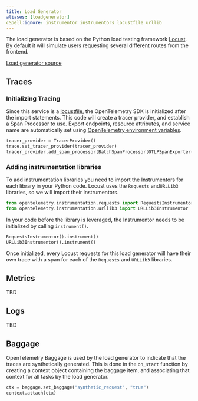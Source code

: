 ```yaml
---
title: Load Generator
aliases: [loadgenerator]
cSpell:ignore: instrumentor instrumentors locustfile urllib
---
```


The load generator is based on the Python load testing framework
[Locust](https://locust.io). By default it will simulate users requesting
several different routes from the frontend.

[Load generator source](https://github.com/open-telemetry/opentelemetry-demo/blob/main/src/load-generator/)

## Traces

### Initializing Tracing

Since this service is a
[locustfile](https://docs.locust.io/en/stable/writing-a-locustfile.html), the
OpenTelemetry SDK is initialized after the import statements. This code will
create a tracer provider, and establish a Span Processor to use. Export
endpoints, resource attributes, and service name are automatically set using
[OpenTelemetry environment variables](/docs/specs/otel/configuration/sdk-environment-variables/).

```python
tracer_provider = TracerProvider()
trace.set_tracer_provider(tracer_provider)
tracer_provider.add_span_processor(BatchSpanProcessor(OTLPSpanExporter()))
```

### Adding instrumentation libraries

To add instrumentation libraries you need to import the Instrumentors for each
library in your Python code. Locust uses the `Requests` and`URLLib3` libraries,
so we will import their Instrumentors.

```python
from opentelemetry.instrumentation.requests import RequestsInstrumentor
from opentelemetry.instrumentation.urllib3 import URLLib3Instrumentor
```

In your code before the library is leveraged, the Instrumentor needs to be
initialized by calling `instrument()`.

```python
RequestsInstrumentor().instrument()
URLLib3Instrumentor().instrument()
```

Once initialized, every Locust requests for this load generator will have their
own trace with a span for each of the `Requests` and `URLLib3` libraries.

## Metrics

TBD

## Logs

TBD

## Baggage

OpenTelemetry Baggage is used by the load generator to indicate that the traces
are synthetically generated. This is done in the `on_start` function by creating
a context object containing the baggage item, and associating that context for
all tasks by the load generator.

```python
ctx = baggage.set_baggage("synthetic_request", "true")
context.attach(ctx)
```
